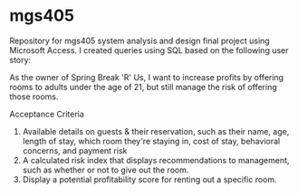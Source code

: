 # mgs405
Repository for mgs405 system analysis and design final project using Microsoft Access. I created queries using SQL based on the following user story: 

As the owner of Spring Break 'R' Us, I want to increase profits by offering rooms to adults under the age of 21, but still manage the risk of offering those rooms. 

Acceptance Criteria
1) Available details on guests & their reservation, such as their name, age, length of stay, which room they're staying in, cost of stay, behavioral concerns, and payment risk
2) A calculated risk index that displays recommendations to management, such as whether or not to give out the room.
3) Display a potential profitability score for renting out a specific room.
